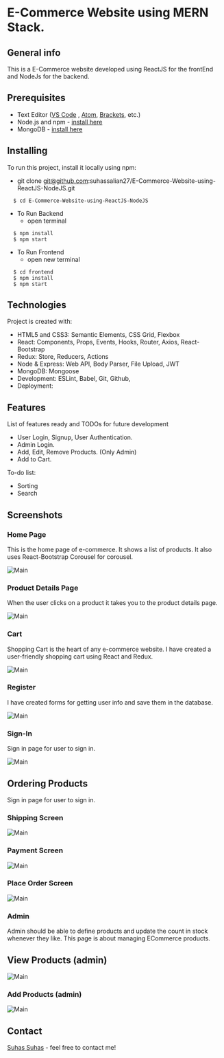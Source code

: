 #  E-Commerce Website using MERN Stack.

## General info
This is a E-Commerce website developed using ReactJS for the frontEnd and NodeJs for the backend. 

## Prerequisites
- Text Editor ([VS Code](https://code.visualstudio.com/download) , [Atom](https://atom.io/), [Brackets](http://brackets.io/), etc.)
- Node.js and npm - [install here](https://www.npmjs.com/get-npm)
- MongoDB - [install here](https://docs.mongodb.com/manual/installation/)


## Installing
To run this project, install it locally using npm:

- git clone git@github.com:suhassalian27/E-Commerce-Website-using-ReactJS-NodeJS.git
```
  $ cd E-Commerce-Website-using-ReactJS-NodeJS
```
- To Run Backend
  - open terminal 
```
  $ npm install
  $ npm start
```
- To Run Frontend
  - open new terminal
```
  $ cd frontend
  $ npm install
  $ npm start
```

## Technologies
Project is created with:
* HTML5 and CSS3: Semantic Elements, CSS Grid, Flexbox
* React: Components, Props, Events, Hooks, Router, Axios, React-Bootstrap
* Redux: Store, Reducers, Actions
* Node & Express: Web API, Body Parser, File Upload, JWT
* MongoDB: Mongoose
* Development: ESLint, Babel, Git, Github,
* Deployment: 

## Features
List of features ready and TODOs for future development
* User Login, Signup, User Authentication.
* Admin Login.
* Add, Edit, Remove Products. (Only Admin)
* Add to Cart.

To-do list:
* Sorting
* Search

## Screenshots

### Home Page
This is the home page of e-commerce. It shows a list of products. It also uses React-Bootstrap Corousel for corousel.

![Main](Screenshots/main.png)


### Product Details Page
When the user clicks on a product it takes you to the product details page.

![Main](Screenshots/product-details.png)


### Cart
Shopping Cart is the heart of any e-commerce website. I have created a user-friendly shopping cart using React and Redux.

![Main](Screenshots/cart.png)


### Register
I have created forms for getting user info and save them in the database.

![Main](Screenshots/register.png)


### Sign-In
Sign in page for user to sign in.

![Main](Screenshots/signin.png)


## Ordering Products

Sign in page for user to sign in.

### Shipping Screen
![Main](Screenshots/shipping.png)

### Payment Screen
![Main](Screenshots/payment.png)

### Place Order Screen
![Main](Screenshots/placeorder.png)


### Admin 
Admin should be able to define products and update the count in stock whenever they like. This page is about managing ECommerce products.

## View Products (admin)

![Main](Screenshots/admin-products.png)


### Add Products (admin)

![Main](Screenshots/add-product.png)



## Contact
[Suhas Suhas](https://www.suhassalian.netlify.com/) - feel free to contact me!
